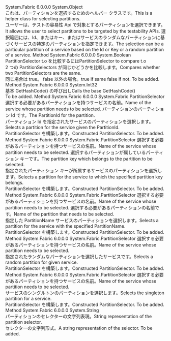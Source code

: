 <Type Name="PartitionSelector" FullName="System.Fabric.PartitionSelector">
  <TypeSignature Language="C#" Value="public class PartitionSelector" />
  <TypeSignature Language="ILAsm" Value=".class public auto ansi serializable beforefieldinit PartitionSelector extends System.Object" />
  <TypeSignature Language="DocId" Value="T:System.Fabric.PartitionSelector" />
  <TypeSignature Language="VB.NET" Value="Public Class PartitionSelector" />
  <TypeSignature Language="F#" Value="type PartitionSelector = class" />
  <AssemblyInfo>
    <AssemblyName>System.Fabric</AssemblyName>
    <AssemblyVersion>6.0.0.0</AssemblyVersion>
  </AssemblyInfo>
  <Base>
    <BaseTypeName>System.Object</BaseTypeName>
  </Base>
  <Interfaces />
  <Docs>
    <summary>
            <span data-ttu-id="315b4-101">これは、パーティションを選択するためのヘルパー クラスです。</span><span class="sxs-lookup"><span data-stu-id="315b4-101">This is a helper class for selecting partitions.</span></span> 
            </summary>
    <remarks>
            <span data-ttu-id="315b4-102">ユーザーは、テストの容易性 Api で対象とするパーティションを選択できます。</span><span class="sxs-lookup"><span data-stu-id="315b4-102">It allows the user to select partitions to be targeted by the testability APIs.</span></span> <span data-ttu-id="315b4-103">選択範囲には、Id、またはキー、またはサービスのランダムなパーティションに基づくサービスの特定のパーティションを指定できます。</span><span class="sxs-lookup"><span data-stu-id="315b4-103">The selection can be a particular partition of a service based on the Id or Key or a random partition of a service.</span></span>
            </remarks>
  </Docs>
  <Members>
    <Member MemberName="Equals">
      <MemberSignature Language="C#" Value="public override bool Equals (object obj);" />
      <MemberSignature Language="ILAsm" Value=".method public hidebysig virtual instance bool Equals(object obj) cil managed" />
      <MemberSignature Language="DocId" Value="M:System.Fabric.PartitionSelector.Equals(System.Object)" />
      <MemberSignature Language="VB.NET" Value="Public Overrides Function Equals (obj As Object) As Boolean" />
      <MemberSignature Language="F#" Value="override this.Equals : obj -&gt; bool" Usage="partitionSelector.Equals obj" />
      <MemberType>Method</MemberType>
      <AssemblyInfo>
        <AssemblyName>System.Fabric</AssemblyName>
        <AssemblyVersion>6.0.0.0</AssemblyVersion>
      </AssemblyInfo>
      <ReturnValue>
        <ReturnType>System.Boolean</ReturnType>
      </ReturnValue>
      <Parameters>
        <Parameter Name="obj" Type="System.Object" />
      </Parameters>
      <Docs>
        <param name="obj"><span data-ttu-id="315b4-104">PartitionSelector t.o を比較するには</span><span class="sxs-lookup"><span data-stu-id="315b4-104">PartitionSelector to compare t.o</span></span></param>
        <summary>
            <span data-ttu-id="315b4-105">2 つの PartitionSelectors が同じかどうかを比較します。</span><span class="sxs-lookup"><span data-stu-id="315b4-105">Compares whether two PartitionSelectors are the same.</span></span>
            </summary>
        <returns><span data-ttu-id="315b4-106">同じ場合は true。 false 以外の場合。</span><span class="sxs-lookup"><span data-stu-id="315b4-106">true if same false if not.</span></span></returns>
        <remarks>To be added.</remarks>
      </Docs>
    </Member>
    <Member MemberName="GetHashCode">
      <MemberSignature Language="C#" Value="public override int GetHashCode ();" />
      <MemberSignature Language="ILAsm" Value=".method public hidebysig virtual instance int32 GetHashCode() cil managed" />
      <MemberSignature Language="DocId" Value="M:System.Fabric.PartitionSelector.GetHashCode" />
      <MemberSignature Language="VB.NET" Value="Public Overrides Function GetHashCode () As Integer" />
      <MemberSignature Language="F#" Value="override this.GetHashCode : unit -&gt; int" Usage="partitionSelector.GetHashCode " />
      <MemberType>Method</MemberType>
      <AssemblyInfo>
        <AssemblyName>System.Fabric</AssemblyName>
        <AssemblyVersion>6.0.0.0</AssemblyVersion>
      </AssemblyInfo>
      <ReturnValue>
        <ReturnType>System.Int32</ReturnType>
      </ReturnValue>
      <Parameters />
      <Docs>
        <summary>
            <span data-ttu-id="315b4-107">基本 GetHashCode() の呼び出し</span><span class="sxs-lookup"><span data-stu-id="315b4-107">Calls the base GetHashCode()</span></span>
            </summary>
        <returns />
        <remarks>To be added.</remarks>
      </Docs>
    </Member>
    <Member MemberName="PartitionIdOf">
      <MemberSignature Language="C#" Value="public static System.Fabric.PartitionSelector PartitionIdOf (Uri serviceName, Guid partitionId);" />
      <MemberSignature Language="ILAsm" Value=".method public static hidebysig class System.Fabric.PartitionSelector PartitionIdOf(class System.Uri serviceName, valuetype System.Guid partitionId) cil managed" />
      <MemberSignature Language="DocId" Value="M:System.Fabric.PartitionSelector.PartitionIdOf(System.Uri,System.Guid)" />
      <MemberSignature Language="VB.NET" Value="Public Shared Function PartitionIdOf (serviceName As Uri, partitionId As Guid) As PartitionSelector" />
      <MemberSignature Language="F#" Value="static member PartitionIdOf : Uri * Guid -&gt; System.Fabric.PartitionSelector" Usage="System.Fabric.PartitionSelector.PartitionIdOf (serviceName, partitionId)" />
      <MemberType>Method</MemberType>
      <AssemblyInfo>
        <AssemblyName>System.Fabric</AssemblyName>
        <AssemblyVersion>6.0.0.0</AssemblyVersion>
      </AssemblyInfo>
      <ReturnValue>
        <ReturnType>System.Fabric.PartitionSelector</ReturnType>
      </ReturnValue>
      <Parameters>
        <Parameter Name="serviceName" Type="System.Uri" />
        <Parameter Name="partitionId" Type="System.Guid" />
      </Parameters>
      <Docs>
        <param name="serviceName"><span data-ttu-id="315b4-108">選択する必要があるパーティションを持つサービスの名前。</span><span class="sxs-lookup"><span data-stu-id="315b4-108">Name of the service whose partition needs to be selected.</span></span></param>
        <param name="partitionId"><span data-ttu-id="315b4-109">パーティションのパーティション Id です。</span><span class="sxs-lookup"><span data-stu-id="315b4-109">The PartitionId for the partition.</span></span></param>
        <summary>
            <span data-ttu-id="315b4-110">パーティション Id を指定されたサービスのパーティションを選択します。</span><span class="sxs-lookup"><span data-stu-id="315b4-110">Selects a partition for the service given the PartitionId.</span></span>
            </summary>
        <returns><span data-ttu-id="315b4-111">PartitionSelector を構築します。</span><span class="sxs-lookup"><span data-stu-id="315b4-111">Constructed PartitionSelector.</span></span></returns>
        <remarks>To be added.</remarks>
      </Docs>
    </Member>
    <Member MemberName="PartitionKeyOf">
      <MemberSignature Language="C#" Value="public static System.Fabric.PartitionSelector PartitionKeyOf (Uri serviceName, long partitionKey);" />
      <MemberSignature Language="ILAsm" Value=".method public static hidebysig class System.Fabric.PartitionSelector PartitionKeyOf(class System.Uri serviceName, int64 partitionKey) cil managed" />
      <MemberSignature Language="DocId" Value="M:System.Fabric.PartitionSelector.PartitionKeyOf(System.Uri,System.Int64)" />
      <MemberSignature Language="VB.NET" Value="Public Shared Function PartitionKeyOf (serviceName As Uri, partitionKey As Long) As PartitionSelector" />
      <MemberSignature Language="F#" Value="static member PartitionKeyOf : Uri * int64 -&gt; System.Fabric.PartitionSelector" Usage="System.Fabric.PartitionSelector.PartitionKeyOf (serviceName, partitionKey)" />
      <MemberType>Method</MemberType>
      <AssemblyInfo>
        <AssemblyName>System.Fabric</AssemblyName>
        <AssemblyVersion>6.0.0.0</AssemblyVersion>
      </AssemblyInfo>
      <ReturnValue>
        <ReturnType>System.Fabric.PartitionSelector</ReturnType>
      </ReturnValue>
      <Parameters>
        <Parameter Name="serviceName" Type="System.Uri" />
        <Parameter Name="partitionKey" Type="System.Int64" />
      </Parameters>
      <Docs>
        <param name="serviceName"><span data-ttu-id="315b4-112">選択する必要があるパーティションを持つサービスの名前。</span><span class="sxs-lookup"><span data-stu-id="315b4-112">Name of the service whose partition needs to be selected.</span></span></param>
        <param name="partitionKey"><span data-ttu-id="315b4-113">選択するパーティションが属しているパーティション キーです。</span><span class="sxs-lookup"><span data-stu-id="315b4-113">The partition key which belongs to the partition to be selected.</span></span></param>
        <summary>
            <span data-ttu-id="315b4-114">指定されたパーティション キーが所属するサービスのパーティションを選択します。</span><span class="sxs-lookup"><span data-stu-id="315b4-114">Selects a partition for the service to which the specified partition key belongs.</span></span>
            </summary>
        <returns><span data-ttu-id="315b4-115">PartitionSelector を構築します。</span><span class="sxs-lookup"><span data-stu-id="315b4-115">Constructed PartitionSelector.</span></span></returns>
        <remarks>To be added.</remarks>
      </Docs>
    </Member>
    <Member MemberName="PartitionKeyOf">
      <MemberSignature Language="C#" Value="public static System.Fabric.PartitionSelector PartitionKeyOf (Uri serviceName, string partitionName);" />
      <MemberSignature Language="ILAsm" Value=".method public static hidebysig class System.Fabric.PartitionSelector PartitionKeyOf(class System.Uri serviceName, string partitionName) cil managed" />
      <MemberSignature Language="DocId" Value="M:System.Fabric.PartitionSelector.PartitionKeyOf(System.Uri,System.String)" />
      <MemberSignature Language="VB.NET" Value="Public Shared Function PartitionKeyOf (serviceName As Uri, partitionName As String) As PartitionSelector" />
      <MemberSignature Language="F#" Value="static member PartitionKeyOf : Uri * string -&gt; System.Fabric.PartitionSelector" Usage="System.Fabric.PartitionSelector.PartitionKeyOf (serviceName, partitionName)" />
      <MemberType>Method</MemberType>
      <AssemblyInfo>
        <AssemblyName>System.Fabric</AssemblyName>
        <AssemblyVersion>6.0.0.0</AssemblyVersion>
      </AssemblyInfo>
      <ReturnValue>
        <ReturnType>System.Fabric.PartitionSelector</ReturnType>
      </ReturnValue>
      <Parameters>
        <Parameter Name="serviceName" Type="System.Uri" />
        <Parameter Name="partitionName" Type="System.String" />
      </Parameters>
      <Docs>
        <param name="serviceName"><span data-ttu-id="315b4-116">選択する必要があるパーティションを持つサービスの名前。</span><span class="sxs-lookup"><span data-stu-id="315b4-116">Name of the service whose partition needs to be selected.</span></span></param>
        <param name="partitionName"><span data-ttu-id="315b4-117">選択する必要があるパーティションの名前です。</span><span class="sxs-lookup"><span data-stu-id="315b4-117">Name of the partition that needs to be selected.</span></span></param>
        <summary>
            <span data-ttu-id="315b4-118">指定した PartitionName サービスのパーティションを選択します。</span><span class="sxs-lookup"><span data-stu-id="315b4-118">Selects a partition for the service with the specified PartitionName.</span></span>
            </summary>
        <returns><span data-ttu-id="315b4-119">PartitionSelector を構築します。</span><span class="sxs-lookup"><span data-stu-id="315b4-119">Constructed PartitionSelector.</span></span></returns>
        <remarks>To be added.</remarks>
      </Docs>
    </Member>
    <Member MemberName="RandomOf">
      <MemberSignature Language="C#" Value="public static System.Fabric.PartitionSelector RandomOf (Uri serviceName);" />
      <MemberSignature Language="ILAsm" Value=".method public static hidebysig class System.Fabric.PartitionSelector RandomOf(class System.Uri serviceName) cil managed" />
      <MemberSignature Language="DocId" Value="M:System.Fabric.PartitionSelector.RandomOf(System.Uri)" />
      <MemberSignature Language="VB.NET" Value="Public Shared Function RandomOf (serviceName As Uri) As PartitionSelector" />
      <MemberSignature Language="F#" Value="static member RandomOf : Uri -&gt; System.Fabric.PartitionSelector" Usage="System.Fabric.PartitionSelector.RandomOf serviceName" />
      <MemberType>Method</MemberType>
      <AssemblyInfo>
        <AssemblyName>System.Fabric</AssemblyName>
        <AssemblyVersion>6.0.0.0</AssemblyVersion>
      </AssemblyInfo>
      <ReturnValue>
        <ReturnType>System.Fabric.PartitionSelector</ReturnType>
      </ReturnValue>
      <Parameters>
        <Parameter Name="serviceName" Type="System.Uri" />
      </Parameters>
      <Docs>
        <param name="serviceName"><span data-ttu-id="315b4-120">選択する必要があるパーティションを持つサービスの名前。</span><span class="sxs-lookup"><span data-stu-id="315b4-120">Name of the service whose partition needs to be selected.</span></span></param>
        <summary>
            <span data-ttu-id="315b4-121">指定されたランダムなパーティションを選択したサービスです。</span><span class="sxs-lookup"><span data-stu-id="315b4-121">Selects a random partition for given service.</span></span>
            </summary>
        <returns><span data-ttu-id="315b4-122">PartitionSelector を構築します。</span><span class="sxs-lookup"><span data-stu-id="315b4-122">Constructed PartitionSelector.</span></span></returns>
        <remarks>To be added.</remarks>
      </Docs>
    </Member>
    <Member MemberName="SingletonOf">
      <MemberSignature Language="C#" Value="public static System.Fabric.PartitionSelector SingletonOf (Uri serviceName);" />
      <MemberSignature Language="ILAsm" Value=".method public static hidebysig class System.Fabric.PartitionSelector SingletonOf(class System.Uri serviceName) cil managed" />
      <MemberSignature Language="DocId" Value="M:System.Fabric.PartitionSelector.SingletonOf(System.Uri)" />
      <MemberSignature Language="VB.NET" Value="Public Shared Function SingletonOf (serviceName As Uri) As PartitionSelector" />
      <MemberSignature Language="F#" Value="static member SingletonOf : Uri -&gt; System.Fabric.PartitionSelector" Usage="System.Fabric.PartitionSelector.SingletonOf serviceName" />
      <MemberType>Method</MemberType>
      <AssemblyInfo>
        <AssemblyName>System.Fabric</AssemblyName>
        <AssemblyVersion>6.0.0.0</AssemblyVersion>
      </AssemblyInfo>
      <ReturnValue>
        <ReturnType>System.Fabric.PartitionSelector</ReturnType>
      </ReturnValue>
      <Parameters>
        <Parameter Name="serviceName" Type="System.Uri" />
      </Parameters>
      <Docs>
        <param name="serviceName"><span data-ttu-id="315b4-123">選択する必要があるパーティションを持つサービスの名前。</span><span class="sxs-lookup"><span data-stu-id="315b4-123">Name of the service whose partition needs to be selected.</span></span></param>
        <summary>
            <span data-ttu-id="315b4-124">サービスのシングルトンのパーティションを選択します。</span><span class="sxs-lookup"><span data-stu-id="315b4-124">Selects the singleton partition for a service.</span></span>
            </summary>
        <returns><span data-ttu-id="315b4-125">PartitionSelector を構築します。</span><span class="sxs-lookup"><span data-stu-id="315b4-125">Constructed PartitionSelector.</span></span></returns>
        <remarks>To be added.</remarks>
      </Docs>
    </Member>
    <Member MemberName="ToString">
      <MemberSignature Language="C#" Value="public override string ToString ();" />
      <MemberSignature Language="ILAsm" Value=".method public hidebysig virtual instance string ToString() cil managed" />
      <MemberSignature Language="DocId" Value="M:System.Fabric.PartitionSelector.ToString" />
      <MemberSignature Language="VB.NET" Value="Public Overrides Function ToString () As String" />
      <MemberSignature Language="F#" Value="override this.ToString : unit -&gt; string" Usage="partitionSelector.ToString " />
      <MemberType>Method</MemberType>
      <AssemblyInfo>
        <AssemblyName>System.Fabric</AssemblyName>
        <AssemblyVersion>6.0.0.0</AssemblyVersion>
      </AssemblyInfo>
      <ReturnValue>
        <ReturnType>System.String</ReturnType>
      </ReturnValue>
      <Parameters />
      <Docs>
        <summary>
            <span data-ttu-id="315b4-126">パーティションのセレクターの文字列表現。</span><span class="sxs-lookup"><span data-stu-id="315b4-126">String representation of the partition selector.</span></span>
            </summary>
        <returns><span data-ttu-id="315b4-127">セレクターの文字列形式。</span><span class="sxs-lookup"><span data-stu-id="315b4-127">A string representation of the selector.</span></span></returns>
        <remarks>To be added.</remarks>
      </Docs>
    </Member>
  </Members>
</Type>